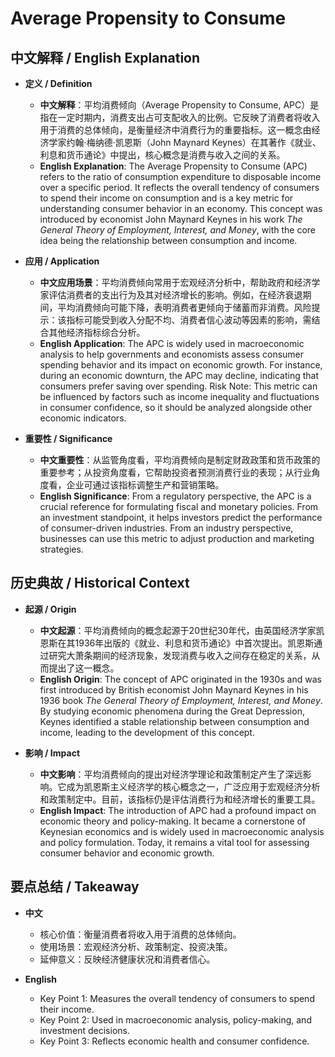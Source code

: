 # Average Propensity to Consume

## 中文解释 / English Explanation

* **定义 / Definition**  
  - **中文解释**：平均消费倾向（Average Propensity to Consume, APC）是指在一定时期内，消费支出占可支配收入的比例。它反映了消费者将收入用于消费的总体倾向，是衡量经济中消费行为的重要指标。这一概念由经济学家约翰·梅纳德·凯恩斯（John Maynard Keynes）在其著作《就业、利息和货币通论》中提出，核心概念是消费与收入之间的关系。  
  - **English Explanation**: The Average Propensity to Consume (APC) refers to the ratio of consumption expenditure to disposable income over a specific period. It reflects the overall tendency of consumers to spend their income on consumption and is a key metric for understanding consumer behavior in an economy. This concept was introduced by economist John Maynard Keynes in his work *The General Theory of Employment, Interest, and Money*, with the core idea being the relationship between consumption and income.

* **应用 / Application**  
  - **中文应用场景**：平均消费倾向常用于宏观经济分析中，帮助政府和经济学家评估消费者的支出行为及其对经济增长的影响。例如，在经济衰退期间，平均消费倾向可能下降，表明消费者更倾向于储蓄而非消费。风险提示：该指标可能受到收入分配不均、消费者信心波动等因素的影响，需结合其他经济指标综合分析。  
  - **English Application**: The APC is widely used in macroeconomic analysis to help governments and economists assess consumer spending behavior and its impact on economic growth. For instance, during an economic downturn, the APC may decline, indicating that consumers prefer saving over spending. Risk Note: This metric can be influenced by factors such as income inequality and fluctuations in consumer confidence, so it should be analyzed alongside other economic indicators.

* **重要性 / Significance**  
  - **中文重要性**：从监管角度看，平均消费倾向是制定财政政策和货币政策的重要参考；从投资角度看，它帮助投资者预测消费行业的表现；从行业角度看，企业可通过该指标调整生产和营销策略。  
  - **English Significance**: From a regulatory perspective, the APC is a crucial reference for formulating fiscal and monetary policies. From an investment standpoint, it helps investors predict the performance of consumer-driven industries. From an industry perspective, businesses can use this metric to adjust production and marketing strategies.

## 历史典故 / Historical Context

* **起源 / Origin**  
  - **中文起源**：平均消费倾向的概念起源于20世纪30年代，由英国经济学家凯恩斯在其1936年出版的《就业、利息和货币通论》中首次提出。凯恩斯通过研究大萧条期间的经济现象，发现消费与收入之间存在稳定的关系，从而提出了这一概念。  
  - **English Origin**: The concept of APC originated in the 1930s and was first introduced by British economist John Maynard Keynes in his 1936 book *The General Theory of Employment, Interest, and Money*. By studying economic phenomena during the Great Depression, Keynes identified a stable relationship between consumption and income, leading to the development of this concept.

* **影响 / Impact**  
  - **中文影响**：平均消费倾向的提出对经济学理论和政策制定产生了深远影响。它成为凯恩斯主义经济学的核心概念之一，广泛应用于宏观经济分析和政策制定中。目前，该指标仍是评估消费行为和经济增长的重要工具。  
  - **English Impact**: The introduction of APC had a profound impact on economic theory and policy-making. It became a cornerstone of Keynesian economics and is widely used in macroeconomic analysis and policy formulation. Today, it remains a vital tool for assessing consumer behavior and economic growth.

## 要点总结 / Takeaway

* **中文**  
  - 核心价值：衡量消费者将收入用于消费的总体倾向。  
  - 使用场景：宏观经济分析、政策制定、投资决策。  
  - 延伸意义：反映经济健康状况和消费者信心。  

* **English**  
  - Key Point 1: Measures the overall tendency of consumers to spend their income.  
  - Key Point 2: Used in macroeconomic analysis, policy-making, and investment decisions.  
  - Key Point 3: Reflects economic health and consumer confidence.